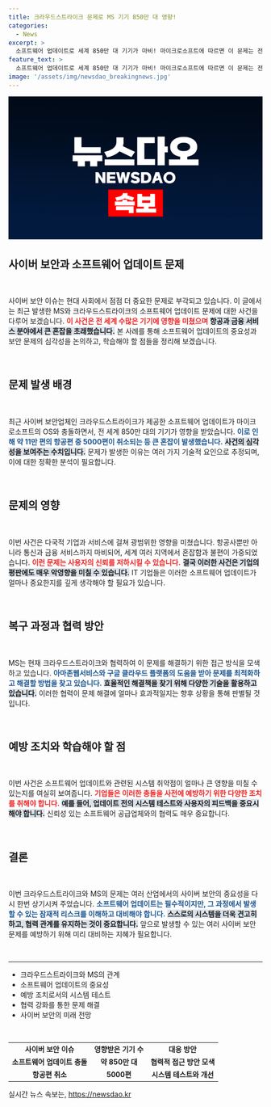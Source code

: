 ```yaml
---
title: 크라우드스트라이크 문제로 MS 기기 850만 대 영향!
categories:
  - News
excerpt: >
  소프트웨어 업데이트로 세계 850만 대 기기가 마비! 마이크로소프트에 따르면 이 문제는 전체 윈도 기기의 1%에도 미치지 않지만, 항공편 수천 편이 취소되는 등 큰 혼잡을 초래했습니다. 클릭해 자세히 알아보세요!
feature_text: >
  소프트웨어 업데이트로 세계 850만 대 기기가 마비! 마이크로소프트에 따르면 이 문제는 전체 윈도 기기의 1%에도 미치지 않지만, 항공편 수천 편이 취소되는 등 큰 혼잡을 초래했습니다. 클릭해 자세히 알아보세요!
image: '/assets/img/newsdao_breakingnews.jpg'
---
```


<p><img src="/assets/img/newsdao_breakingnews.jpg" alt="ontimetimes 속보" /></p>

<h2 data-ke-size="size26">사이버 보안과 소프트웨어 업데이트 문제</h2>

<p data-ke-size="size16">&nbsp;</p>

<p>사이버 보안 이슈는 현대 사회에서 점점 더 중요한 문제로 부각되고 있습니다. 이 글에서는 최근 발생한 MS와 크라우드스트라이크의 소프트웨어 업데이트 문제에 대한 사건을 다루어 보겠습니다. <b><span style="color: #ee2323;">이 사건은 전 세계 수많은 기기에 영향을 미쳤으며</span></b> <b><span style="background-color: #21538527;">항공과 금융 서비스 분야에서 큰 혼잡을 초래했습니다.</span></b> 본 사례를 통해 소프트웨어 업데이트의 중요성과 보안 문제의 심각성을 논의하고, 학습해야 할 점들을 정리해 보겠습니다.</p>

<p data-ke-size="size16">&nbsp;</p>

<h2 data-ke-size="size26">문제 발생 배경</h2>

<p data-ke-size="size16">&nbsp;</p>

<p>최근 사이버 보안업체인 크라우드스트라이크가 제공한 소프트웨어 업데이트가 마이크로소프트의 OS와 충돌하면서, 전 세계 850만 대의 기기가 영향을 받았습니다. <b><span style="color: #1a5490;">이로 인해 약 11만 편의 항공편 중 5000편이 취소되는 등 큰 혼잡이 발생했습니다.</span></b> <b><span style="background-color: #21538527;">사건의 심각성을 보여주는 수치입니다.</span></b> 문제가 발생한 이유는 여러 가지 기술적 요인으로 추정되며, 이에 대한 정확한 분석이 필요합니다.</p>

<p data-ke-size="size16">&nbsp;</p>

<h2 data-ke-size="size26">문제의 영향</h2>

<p data-ke-size="size16">&nbsp;</p>

<p>이번 사건은 다국적 기업과 서비스에 걸쳐 광범위한 영향을 미쳤습니다. 항공사뿐만 아니라 통신과 금융 서비스까지 마비되어, 세계 여러 지역에서 혼잡함과 불편이 가중되었습니다. <b><span style="color: #ee2323;">이런 문제는 사용자의 신뢰를 저하시킬 수 있습니다.</span></b> <b><span style="background-color: #21538527;">결국 이러한 사건은 기업의 평판에도 매우 악영향을 미칠 수 있습니다.</span></b> IT 기업들은 이러한 소프트웨어 업데이트가 얼마나 중요한지를 깊게 생각해야 할 필요가 있습니다.</p>

<p data-ke-size="size16">&nbsp;</p>

<h2 data-ke-size="size26">복구 과정과 협력 방안</h2>

<p data-ke-size="size16">&nbsp;</p>

<p>MS는 현재 크라우드스트라이크와 협력하여 이 문제를 해결하기 위한 접근 방식을 모색하고 있습니다. <b><span style="color: #1a5490;">아마존웹서비스와 구글 클라우드 플랫폼의 도움을 받아 문제를 최적화하고 해결할 방법을 찾고 있습니다.</span></b> <b><span style="background-color: #21538527;">효율적인 해결책을 찾기 위해 다양한 기술을 활용하고 있습니다.</span></b> 이러한 협력이 문제 해결에 얼마나 효과적일지는 향후 상황을 통해 판별될 것입니다.</p>

<p data-ke-size="size16">&nbsp;</p>

<h2 data-ke-size="size26">예방 조치와 학습해야 할 점</h2>

<p data-ke-size="size16">&nbsp;</p>

<p>이번 사건은 소프트웨어 업데이트와 관련된 시스템 취약점이 얼마나 큰 영향을 미칠 수 있는지를 여실히 보여줍니다. <b><span style="color: #ee2323;">기업들은 이러한 충돌을 사전에 예방하기 위한 다양한 조치를 취해야 합니다.</span></b> <b><span style="background-color: #21538527;">예를 들어, 업데이트 전의 시스템 테스트와 사용자의 피드백을 중요시해야 합니다.</span></b> 신뢰성 있는 소프트웨어 공급업체와의 협력도 매우 중요합니다.</p>

<p data-ke-size="size16">&nbsp;</p>

<h2 data-ke-size="size26">결론</h2>

<p data-ke-size="size16">&nbsp;</p>

<p>이번 크라우드스트라이크와 MS의 문제는 여러 산업에서의 사이버 보안의 중요성을 다시 한번 상기시켜 주었습니다. <b><span style="color: #1a5490;">소프트웨어 업데이트는 필수적이지만, 그 과정에서 발생할 수 있는 잠재적 리스크를 이해하고 대비해야 합니다.</span></b> <b><span style="background-color: #21538527;">스스로의 시스템을 더욱 견고히 하고, 협력 관계를 유지하는 것이 중요합니다.</span></b> 앞으로 발생할 수 있는 여러 사이버 보안 문제를 예방하기 위해 미리 대비하는 지혜가 필요합니다.</p>

<p data-ke-size="size16">&nbsp;</p>

<hr />

<ul>
  <li>크라우드스트라이크와 MS의 관계</li>
  <li>소프트웨어 업데이트의 중요성</li>
  <li>예방 조치로서의 시스템 테스트</li>
  <li>협력 강화를 통한 문제 해결</li>
  <li>사이버 보안의 미래 전망</li>
</ul>

<p data-ke-size="size16">&nbsp;</p>

<table style="width: 100%; border-collapse: collapse;">
  <tr>
    <td style="text-align: center; height: 17px;"><b>사이버 보안 이슈</b></td>
    <td style="text-align: center; height: 17px;"><b>영향받은 기기 수</b></td>
    <td style="text-align: center; height: 17px;"><b>대응 방안</b></td>
  </tr>
  <tr>
    <td style="text-align: center; height: 17px;"><b>소프트웨어 업데이트 충돌</b></td>
    <td style="text-align: center; height: 17px;"><b>약 850만 대</b></td>
    <td style="text-align: center; height: 17px;"><b>협력적 접근 방안 모색</b></td>
  </tr>
  <tr>
    <td style="text-align: center; height: 17px;"><b>항공편 취소</b></td>
    <td style="text-align: center; height: 17px;"><b>5000편</b></td>
    <td style="text-align: center; height: 17px;"><b>시스템 테스트와 개선</b></td>
  </tr>
</table>
실시간 뉴스 속보는, <a href="https://newsdao.kr" rel="dofollow">https://newsdao.kr</a>



